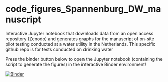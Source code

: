 # code_figures_Spannenburg_DW_manuscript
Interactive Jupyter notebook that downloads data from an open access repository (Zenodo) and generates graphs for the manuscript of on-site pilot testing conducted at a water utility in the Netherlands.
This specific github repo is for tests conducted on drinking water

Press the binder button below to open the Jupyter notebook (containing the script to generate the figures) in the interactive Binder environment!


[![Binder](https://mybinder.org/badge_logo.svg)](https://mybinder.org/v2/gh/flamerond/code_figures_Spannenburg_DW_manuscript/main?labpath=20230901_DW_Spannenburg_charts_from_repo.ipynb)
